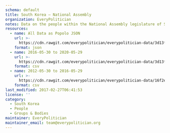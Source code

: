 ```yaml
---
schema: default
title: South Korea — National Assembly
organization: EveryPolitician
notes: Data on the people within the National Assembly legislature of South Korea.
resources:
  - name: All Data as Popolo JSON
    url: >-
      https://cdn.rawgit.com/everypolitician/everypolitician-data/3d13f16cbc1ac18f2a090300188f48ff03fa69bf/data/South_Korea/National_Assembly/ep-popolo-v1.0.json
    format: json
  - name: 2016-05-30 to 2020-05-29
    url: >-
      https://cdn.rawgit.com/everypolitician/everypolitician-data/3d13f16cbc1ac18f2a090300188f48ff03fa69bf/data/South_Korea/National_Assembly/term-20.csv
    format: csv
  - name: 2012-05-30 to 2016-05-29
    url: >-
      https://cdn.rawgit.com/everypolitician/everypolitician-data/16f2eb4fd1ca7f917732774359068d99947fe3a7/data/South_Korea/National_Assembly/term-19.csv
    format: csv
last_modified: 2017-02-27T06:41:53
license: ''
category:
  - South Korea
  - People
  - Groups & Bodies
maintainer: EveryPolitician
maintainer_email: team@everypolitician.org
---
```

